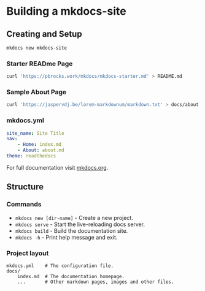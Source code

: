 # Building a mkdocs-site

## Creating and Setup

```sh
mkdocs new mkdocs-site
```

### Starter READme Page

```sh
curl 'https://pbrocks.work/mkdocs/mkdocs-starter.md' > README.md
```

### Sample About Page

```sh
curl 'https://jaspervdj.be/lorem-markdownum/markdown.txt' > docs/about.md
```

### mkdocs.yml

```yml
site_name: Site Title
nav:
    - Home: index.md
    - About: about.md
theme: readthedocs
```

For full documentation visit [mkdocs.org](https://www.mkdocs.org).

## Structure

### Commands

* `mkdocs new [dir-name]` - Create a new project.
* `mkdocs serve` - Start the live-reloading docs server.
* `mkdocs build` - Build the documentation site.
* `mkdocs -h` - Print help message and exit.

### Project layout

    mkdocs.yml    # The configuration file.
    docs/
        index.md  # The documentation homepage.
        ...       # Other markdown pages, images and other files.
